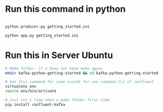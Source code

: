 # Run this command in python 

```bash 

python producer.py getting_started.ini

python app.py getting_started.ini

```

# Run this in Server Ubuntu 

```bash
# Make folder, if u have not need make again
mkdir kafka-python-getting-started && cd kafka-python-getting-started

# Use this command for come inside for use command CLI of confluent
virtualenv env
source env/bin/activate

# Just run 1 time when u make folder first time
pip install confluent-kafka
```